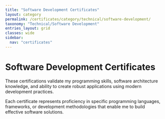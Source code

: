 ```yaml
---
title: "Software Development Certificates"
layout: category
permalink: /certificates/category/technical/software-development/
taxonomy: "Technical/Software Development"
entries_layout: grid
classes: wide
sidebar:
  nav: "certificates"
---
```


# Software Development Certificates

These certifications validate my programming skills, software architecture knowledge, and ability to create robust applications using modern development practices.

Each certificate represents proficiency in specific programming languages, frameworks, or development methodologies that enable me to build effective software solutions.